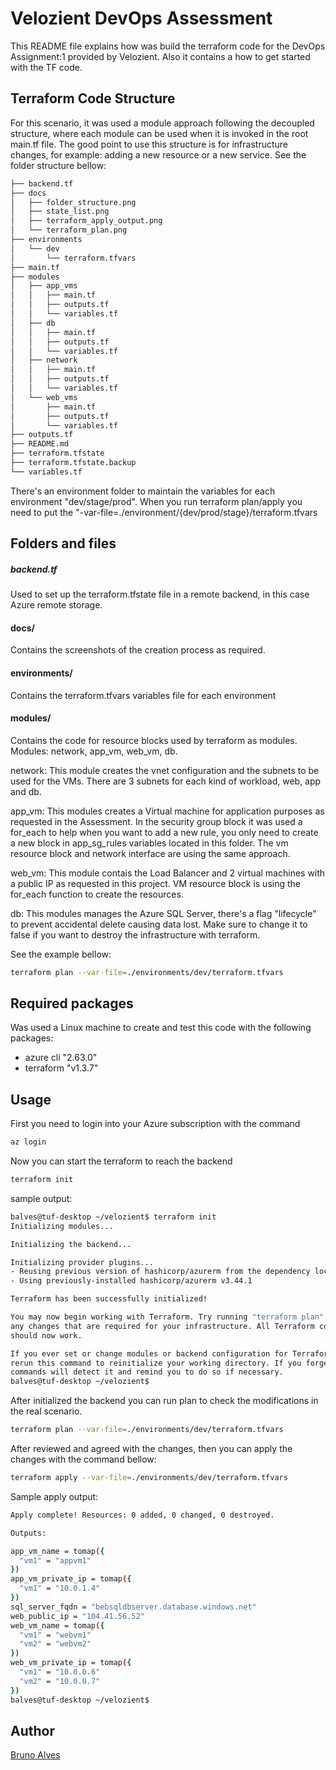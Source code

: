 # Velozient DevOps Assessment

This README file explains how was build the terraform code for the DevOps Assignment:1 provided by Velozient. Also it contains a how to get started with the TF code.

## Terraform Code Structure

For this scenario, it was used a module approach following the decoupled structure, where each module can be used when it is invoked in the root main.tf file. 
The good point to use this structure is for infrastructure changes, for example: adding a new resource or a new service. 
See the folder structure bellow: 
```bash
├── backend.tf
├── docs
│   ├── folder_structure.png
│   ├── state_list.png
│   ├── terraform_apply_output.png
│   └── terraform_plan.png
├── environments
│   └── dev
│       └── terraform.tfvars
├── main.tf
├── modules
│   ├── app_vms
│   │   ├── main.tf
│   │   ├── outputs.tf
│   │   └── variables.tf
│   ├── db
│   │   ├── main.tf
│   │   ├── outputs.tf
│   │   └── variables.tf
│   ├── network
│   │   ├── main.tf
│   │   ├── outputs.tf
│   │   └── variables.tf
│   └── web_vms
│       ├── main.tf
│       ├── outputs.tf
│       └── variables.tf
├── outputs.tf
├── README.md
├── terraform.tfstate
├── terraform.tfstate.backup
└── variables.tf


```

There's an environment folder to maintain the variables for each environment "dev/stage/prod". When you run terraform plan/apply you need to put the "-var-file=./environment/{dev/prod/stage}/terraform.tfvars

## Folders and files
##### backend.tf
Used to set up the terraform.tfstate file in a remote backend, in this case Azure remote storage.

#### docs/
Contains the screenshots of the creation process as required.

#### environments/
Contains the terraform.tfvars variables file for each environment 

#### modules/
Contains the code for resource blocks used by terraform as modules.
Modules: network, app_vm, web_vm, db.

network: This module creates the vnet configuration and the subnets to be used for the VMs. There are 3 subnets for each kind of workload, web, app and db. 

app_vm: This modules creates a Virtual machine for application purposes as requested in the Assessment. In the security group block it was used a for_each to help when you want to add a new rule, you only need to create a new block in app_sg_rules variables located in this folder. The vm resource block and network interface are using the same approach.

web_vm: This module contais the Load Balancer and 2 virtual machines with a public IP as requested in this project. VM resource block is using the for_each function to create the resources.

db: This modules manages the Azure SQL Server, there's a flag "lifecycle"  to prevent accidental delete causing data lost. Make sure to change it to false if you want to destroy the infrastructure with terraform. 


See the example bellow: 
```bash
terraform plan --var-file=./environments/dev/terraform.tfvars
```

## Required packages
Was used a Linux machine to create and test this code with the following packages:  
* azure cli "2.63.0"
* terraform "v1.3.7"

## Usage

First you need to login into your Azure subscription with the command

```bash
az login
``` 
Now you can start the terraform to reach the backend 
```bash
terraform init
```
sample output: 
```bash
balves@tuf-desktop ~/velozient$ terraform init
Initializing modules...

Initializing the backend...

Initializing provider plugins...
- Reusing previous version of hashicorp/azurerm from the dependency lock file
- Using previously-installed hashicorp/azurerm v3.44.1

Terraform has been successfully initialized!

You may now begin working with Terraform. Try running "terraform plan" to see
any changes that are required for your infrastructure. All Terraform commands
should now work.

If you ever set or change modules or backend configuration for Terraform,
rerun this command to reinitialize your working directory. If you forget, other
commands will detect it and remind you to do so if necessary.
balves@tuf-desktop ~/velozient$

```

After initialized the backend you can run plan to check the modifications in the real scenario.

```bash
terraform plan --var-file=./environments/dev/terraform.tfvars
```

After reviewed and agreed with the changes, then you can apply the changes with the command bellow:
```bash
terraform apply --var-file=./environments/dev/terraform.tfvars
```

Sample apply output: 

```bash
Apply complete! Resources: 0 added, 0 changed, 0 destroyed.

Outputs:

app_vm_name = tomap({
  "vm1" = "appvm1"
})
app_vm_private_ip = tomap({
  "vm1" = "10.0.1.4"
})
sql_server_fqdn = "bebsqldbserver.database.windows.net"
web_public_ip = "104.41.56.52"
web_vm_name = tomap({
  "vm1" = "webvm1"
  "vm2" = "webvm2"
})
web_vm_private_ip = tomap({
  "vm1" = "10.0.0.6"
  "vm2" = "10.0.0.7"
})
balves@tuf-desktop ~/velozient$ 

```



## Author

[Bruno Alves](https://linkedin.com/in/brunoalves7/)

